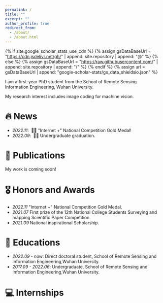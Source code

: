 ```yaml
---
permalink: /
title: ""
excerpt: ""
author_profile: true
redirect_from: 
  - /about/
  - /about.html
---
```


{% if site.google_scholar_stats_use_cdn %}
{% assign gsDataBaseUrl = "https://cdn.jsdelivr.net/gh/" | append: site.repository | append: "@" %}
{% else %}
{% assign gsDataBaseUrl = "https://raw.githubusercontent.com/" | append: site.repository | append: "/" %}
{% endif %}
{% assign url = gsDataBaseUrl | append: "google-scholar-stats/gs_data_shieldsio.json" %}

<span class='anchor' id='about-me'></span>

I am a first-year PhD student from the School of Remote Sensing Information Engineering, Wuhan University. 

My research interest includes image coding for machine vision. 

# 🔥 News
- *2022.11*: &nbsp;🎉🎉 "Internet +" National Competition Gold Medal!
- *2022.09*: &nbsp;🎉🎉 Undergraduate graduation.

# 📝 Publications 

My work is coming soon!

# 🎖 Honors and Awards
- *2022.11* "Internet +" National Competition Gold Medal. 
- *2021.07* First prize of the 12th National College Students Surveying and mapping Scientific Paper Competition.
- *2021.09* National inspirational Scholarship.

# 📖 Educations
- *2022.09 - now*:     Direct doctoral student, School of Remote Sensing and Information Engineering,Wuhan University. 
- *2017.09 - 2022.06*: Undergraduate, School of Remote Sensing and Information Engineering,Wuhan University. 

# 💻 Internships

